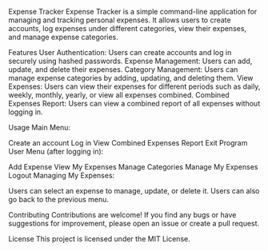 Expense Tracker
Expense Tracker is a simple command-line application for managing and tracking personal expenses. It allows users to create accounts, log expenses under different categories, view their expenses, and manage expense categories.

Features
User Authentication: Users can create accounts and log in securely using hashed passwords.
Expense Management: Users can add, update, and delete their expenses.
Category Management: Users can manage expense categories by adding, updating, and deleting them.
View Expenses: Users can view their expenses for different periods such as daily, weekly, monthly, yearly, or view all expenses combined.
Combined Expenses Report: Users can view a combined report of all expenses without logging in.

Usage
Main Menu:

Create an account
Log in
View Combined Expenses Report
Exit Program
User Menu (after logging in):

Add Expense
View My Expenses
Manage Categories
Manage My Expenses
Logout
Managing My Expenses:

Users can select an expense to manage, update, or delete it.
Users can also go back to the previous menu.

Contributing
Contributions are welcome! If you find any bugs or have suggestions for improvement, please open an issue or create a pull request.

License
This project is licensed under the MIT License.
